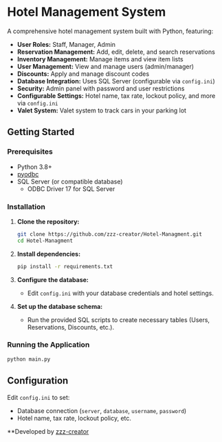 # Hotel Management System

A comprehensive hotel management system built with Python, featuring:

- **User Roles:** Staff, Manager, Admin
- **Reservation Management:** Add, edit, delete, and search reservations
- **Inventory Management:** Manage items and view item lists
- **User Management:** View and manage users (admin/manager)
- **Discounts:** Apply and manage discount codes
- **Database Integration:** Uses SQL Server (configurable via `config.ini`)
- **Security:** Admin panel with password and user restrictions
- **Configurable Settings:** Hotel name, tax rate, lockout policy, and more via `config.ini`
- **Valet System:** Valet system to track cars in your parking lot

## Getting Started

### Prerequisites

- Python 3.8+
- [pyodbc](https://pypi.org/project/pyodbc/)
- SQL Server (or compatible database)
    -  ODBC Driver 17 for SQL Server

### Installation

1. **Clone the repository:**
   ```bash
   git clone https://github.com/zzz-creator/Hotel-Managment.git
   cd Hotel-Managment
   ```

2. **Install dependencies:**
   ```bash
   pip install -r requirements.txt
   ```

3. **Configure the database:**
   - Edit `config.ini` with your database credentials and hotel settings.

4. **Set up the database schema:**
   - Run the provided SQL scripts to create necessary tables (Users, Reservations, Discounts, etc.).

### Running the Application

```bash
python main.py
```

## Configuration

Edit `config.ini` to set:

- Database connection (`server`, `database`, `username`, `password`)
- Hotel name, tax rate, lockout policy, etc.

**Developed by [zzz-creator](https://github.com/zzz-creator)
